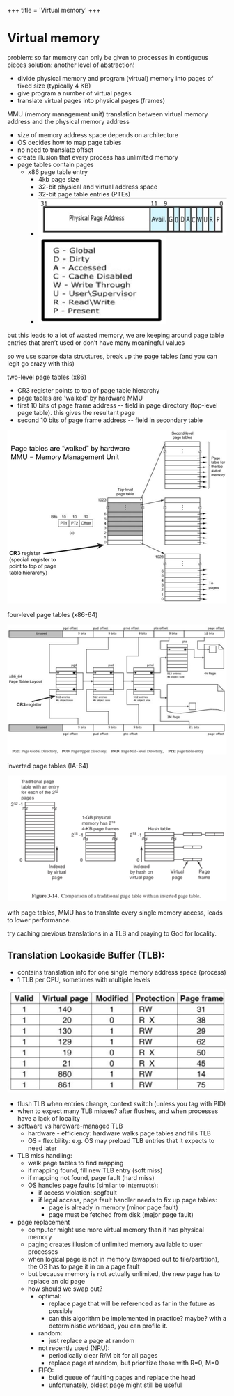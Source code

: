 +++
title = 'Virtual memory'
+++
# Virtual memory
problem: so far memory can only be given to processes in contiguous pieces
solution: another level of abstraction!

- divide physical memory and program (virtual) memory into pages of fixed size (typically 4 KB)
- give program a number of virtual pages
- translate virtual pages into physical pages (frames)

MMU (memory management unit) translation between virtual memory address and the physical memory address

- size of memory address space depends on architecture
- OS decides how to map page tables
- no need to translate offset
- create illusion that every process has unlimited memory
- page tables contain pages
    - x86 page table entry
        - 4kb page size
        - 32-bit physical and virtual address space
        - 32-bit page table entries (PTEs)
        - ![](4dd5cb94db2dbf5b80b56a635895825e.png)
        - ![](fd03668ada38d2f73122f7619b9b343f.png)

but this leads to a lot of wasted memory, we are keeping around page table entries that aren’t used or don’t have many meaningful values

so we use sparse data structures, break up the page tables (and you can legit go crazy with this)

two-level page tables (x86)

- CR3 register points to top of page table hierarchy
- page tables are 'walked' by hardware MMU
- first 10 bits of page frame address -- field in page directory (top-level page table). this gives the resultant page
- second 10 bits of page frame address -- field in secondary table

![](198c95a2a7f69c555676baa912028e4b.png)

four-level page tables (x86-64)

![](3988f921a66ef19047b780a13ae1e66a.png)

inverted page tables (IA-64)

![](4608c2300f7ddffc335b3ae18a963ef5.png)

with page tables, MMU has to translate every single memory access, leads to lower performance.

try caching previous translations in a TLB and praying to God for locality.

## Translation Lookaside Buffer (TLB):

- contains translation info for one single memory address space (process)
- 1 TLB per CPU, sometimes with multiple levels

![](557379a5f0c8c9909a650253e0f18be4.png)

- flush TLB when entries change, context switch (unless you tag with PID)
- when to expect many TLB misses? after flushes, and when processes have a lack of locality
- software vs hardware-managed TLB
    - hardware - efficiency: hardware walks page tables and fills TLB
    - OS - flexibility: e.g. OS may preload TLB entries that it expects to need later
- TLB miss handling:
    - walk page tables to find mapping
    - if mapping found, fill new TLB entry (soft miss)
    - if mapping not found, page fault (hard miss)
    - OS handles page faults (similar to interrupts):
        - if access violation: segfault
        - if legal access, page fault handler needs to fix up page tables:
            - page is already in memory (minor page fault)
            - page must be fetched from disk (major page fault)
- page replacement
    - computer might use more virtual memory than it has physical memory
    - paging creates illusion of unlimited memory available to user processes
    - when logical page is not in memory (swapped out to file/partition), the OS has to page it in on a page fault
    - but because memory is not actually unlimited, the new page has to replace an old page
    - how should we swap out?
        - optimal:
            - replace page that will be referenced as far in the future as possible
            - can this algorithm be implemented in practice? maybe? with a deterministic workload, you can profile it.
        - random:
            - just replace a page at random
        - not recently used (NRU):
            - periodically clear R/M bit for all pages
            - replace page at random, but prioritize those with R=0, M=0
        - FIFO:
            - build queue of faulting pages and replace the head
            - unfortunately, oldest page might still be useful

